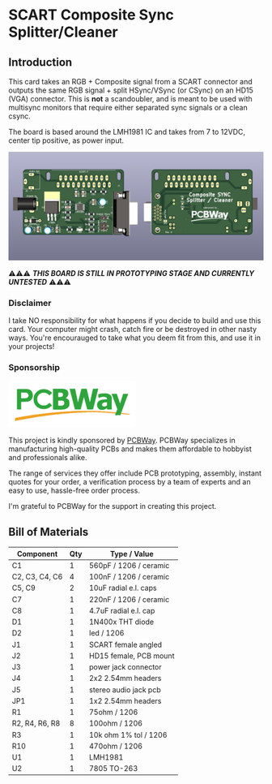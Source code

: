 # SCART Composite Sync Splitter/Cleaner

## Introduction

This card takes an RGB + Composite signal from a SCART connector and outputs the same RGB signal + split HSync/VSync (or CSync) on an 
HD15 (VGA) connector. This is **not** a scandoubler, and is meant to be used with multisync monitors that require either separated
sync signals or a clean csync.

The board is based around the LMH1981 IC and takes from 7 to 12VDC, center tip positive, as power input.

![Sync Splitter](pics/pcb_view.jpg)


⚠️⚠️⚠️ ***THIS BOARD IS STILL IN PROTOTYPING STAGE AND CURRENTLY UNTESTED*** ⚠️⚠️⚠️

### Disclaimer

I take NO responsibility for what happens if you decide to build and use this card. Your computer might crash, catch fire or be destroyed in other nasty ways.
You're encourauged to take what you deem fit from this, and use it in your projects!

### Sponsorship

![PCBWay_logo](pics/pcbway_logo.png)

This project is kindly sponsored by [PCBWay](https://pcbway.com).
PCBWay specializes in manufacturing high-quality PCBs and makes them affordable to hobbyist and professionals alike.

The range of services they offer include PCB prototyping, assembly, instant quotes for your order, a verification process by a team
of experts and an easy to use, hassle-free order process.

I'm grateful to PCBWay for the support in creating this project.

## Bill of Materials

| Component         | Qty | Type / Value           |
| ----------------- | --- | ---------------------- |
| C1                |  1  | 560pF / 1206 / ceramic |
| C2, C3, C4, C6    |  4  | 100nF / 1206 / ceramic |
| C5, C9            |  2  | 10uF radial e.l. caps  |
| C7                |  1  | 220nF / 1206 / ceramic |
| C8                |  1  | 4.7uF radial e.l. cap  |
| D1                |  1  | 1N400x THT diode       |
| D2                |  1  | led / 1206             |
| J1                |  1  | SCART female angled    |
| J2                |  1  | HD15 female, PCB mount |
| J3                |  1  | power jack connector   |
| J4                |  1  | 2x2 2.54mm headers     |
| J5                |  1  | stereo audio jack pcb  |
| JP1               |  1  | 1x2 2.54mm headers     |
| R1                |  1  | 75ohm / 1206           |
| R2, R4, R6, R8    |  8  | 100ohm / 1206          |
| R3                |  1  | 10k ohm 1% tol / 1206  |
| R10               |  1  | 470ohm / 1206          |
| U1                |  1  | LMH1981                |
| U2                |  1  | 7805 TO-263            |
